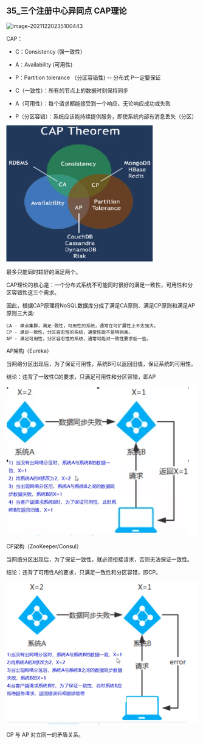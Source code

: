 ## 35_三个注册中心异同点 CAP理论

![image-20211220235100443](https://gitee.com/zouyu0310/images/raw/master/img/20211220235100.png)

CAP：

- C：Consistency (强一致性)
- A：Availability (可用性)
- P：Partition tolerance （分区容错性)  -- 分布式 P一定要保证



- C（一致性）：所有的节点上的数据时刻保持同步
- A（可用性）：每个请求都能接受到一个响应，无论响应成功或失败
- P（分区容错）：系统应该能持续提供服务，即使系统内部有消息丢失（分区）

![image-20211220235126896](./images/20211220235126.png)





最多只能同时较好的满足两个。

CAP理论的核心是：一个分布式系统不可能同时很好的满足一致性，可用性和分区容错性这三个需求。

因此，根据CAP原理将NoSQL数据库分成了满足CA原则、满足CP原则和满足AP原则三大类:

    CA - 单点集群，满足—致性，可用性的系统，通常在可扩展性上不太强大。
    CP - 满足一致性，分区容忍性的系统，通常性能不是特别高。
    AP - 满足可用性，分区容忍性的系统，通常可能对一致性要求低一些。

AP架构（Eureka）

当网络分区出现后，为了保证可用性，系统B可以返回旧值，保证系统的可用性。

结论：违背了一致性C的要求，只满足可用性和分区容错，即AP


![image-20211220235705257](./images/20211220235705.png)

CP架构（ZooKeeper/Consul）

当网络分区出现后，为了保证一致性，就必须拒接请求，否则无法保证一致性。

结论：违背了可用性A的要求，只满足一致性和分区容错，即CP。

![image-20211220235719317](./images/20211220235719.png)

CP 与 AP 对立同一的矛盾关系。